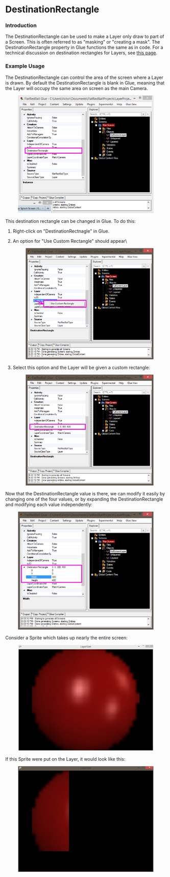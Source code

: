 # DestinationRectangle

### Introduction

The DestinationRectangle can be used to make a Layer only draw to part of a Screen. This is often referred to as "masking" or "creating a mask". The DestinationRectangle property in Glue functions the same as in code. For a technical discussion on destination rectangles for Layers, see [this page](../../../../frb/docs/index.php).

### Example Usage

The DestinationRectangle can control the area of the screen where a Layer is drawn. By default the DestinationRectangle is blank in Glue, meaning that the Layer will occupy the same area on screen as the main Camera.

&#x20;&#x20;

<figure><img src="../../../../media/migrated_media-GlueDestinationRectangleDefault.png" alt=""><figcaption></figcaption></figure>

This destination rectangle can be changed in Glue. To do this:

1. Right-click on "DestinationRectnagle" in Glue.
2.  An option for "Use Custom Rectangle" should appear\


    <figure><img src="../../../../media/migrated_media-UseCustomRectangleOption.png" alt=""><figcaption></figcaption></figure>
3.  Select this option and the Layer will be given a custom rectangle:

    <figure><img src="../../../../media/migrated_media-CustomDestinationRectangleLayer.png" alt=""><figcaption></figcaption></figure>

Now that the DestinationRectangle value is there, we can modify it easily by changing one of the four values, or by expanding the DestinationRectangle and modifying each value independently: &#x20;

<figure><img src="../../../../.gitbook/assets/image (1) (1) (1) (1).png" alt=""><figcaption></figcaption></figure>

Consider a Sprite which takes up nearly the entire screen:

<figure><img src="../../../../media/migrated_media-FullScreenNoLayer.PNG" alt=""><figcaption></figcaption></figure>

If this Sprite were put on the Layer, it would look like this:

<figure><img src="../../../../media/migrated_media-FullScreenWithLayer.PNG" alt=""><figcaption></figcaption></figure>

